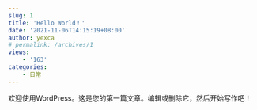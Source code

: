 ```yaml
---
slug: 1
title: 'Hello World！'
date: '2021-11-06T14:15:19+08:00'
author: yexca
# permalink: /archives/1
views:
    - '163'
categories:
    - 日常
---
```


欢迎使用WordPress。这是您的第一篇文章。编辑或删除它，然后开始写作吧！